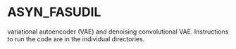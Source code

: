 # ASYN_FASUDIL
variational autoencoder (VAE) and denoising convolutional VAE. Instructions to run the code are in the individual directories.
